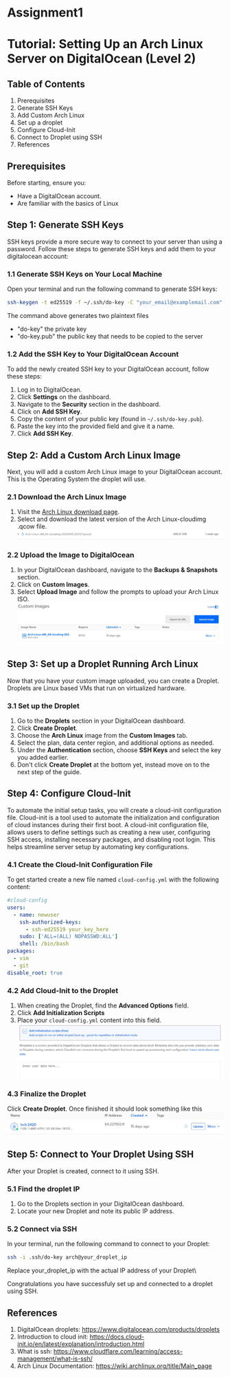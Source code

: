 # Assignment1

# Tutorial: Setting Up an Arch Linux Server on DigitalOcean (Level 2)

## Table of Contents
1. Prerequisites
2. Generate SSH Keys
3. Add Custom Arch Linux 
4. Set up a droplet
5. Configure Cloud-Init
6. Connect to Droplet using SSH
7. References

## Prerequisites
Before starting, ensure you:
- Have a DigitalOcean account.
- Are familiar with the basics of Linux

## Step 1: Generate SSH Keys 
SSH keys provide a more secure way to connect to your server than using a password. Follow these steps to generate SSH keys and add them to your digitalocean account:

### 1.1 Generate SSH Keys on Your Local Machine
Open your terminal and run the following command to generate SSH keys:

```bash
ssh-keygen -t ed25519 -f ~/.ssh/do-key -C "your_email@examplemail.com"
```

The command above generates two plaintext files
* "do-key" the private key
* "do-key.pub" the public key that needs to be copied to the server

### 1.2 Add the SSH Key to Your DigitalOcean Account
To add the newly created SSH key to your DigitalOcean account, follow these steps:

1. Log in to DigitalOcean.
2. Click **Settings** on the dashboard.
3. Navigate to the **Security** section in the dashboard.
4. Click on **Add SSH Key**.
5. Copy the content of your public key (found in `~/.ssh/do-key.pub`).
6. Paste the key into the provided field and give it a name.
7. Click **Add SSH Key**.

## Step 2: Add a Custom Arch Linux Image
Next, you will add a custom Arch Linux image to your DigitalOcean account. This is the Operating System the droplet will use.

### 2.1 Download the Arch Linux Image
1. Visit the [Arch Linux download page](https://gitlab.archlinux.org/archlinux/arch-boxes/-/packages/).
2. Select and download the latest version of the Arch Linux-cloudimg .qcow file.
![screenshot4](/images/screenshot4.jpg)

### 2.2 Upload the Image to DigitalOcean
1. In your DigitalOcean dashboard, navigate to the **Backups & Snapshots** section.
2. Click on **Custom Images**.
3. Select **Upload Image** and follow the prompts to upload your Arch Linux ISO.
![screenshot3](/images/screenshot3.jpg)

## Step 3: Set up a Droplet Running Arch Linux
Now that you have your custom image uploaded, you can create a Droplet. Droplets are Linux based VMs that run on virtualized hardware. 

### 3.1 Set up the Droplet
1. Go to the **Droplets** section in your DigitalOcean dashboard.
2. Click **Create Droplet**.
3. Choose the **Arch Linux** image from the **Custom Images** tab.
4. Select the plan, data center region, and additional options as needed.
5. Under the **Authentication** section, choose **SSH Keys** and select the key you added earlier.
6. Don't click **Create Droplet** at the bottom yet, instead move on to the next step of the guide.


## Step 4: Configure Cloud-Init
To automate the initial setup tasks, you will create a cloud-init configuration file.
Cloud-init is a tool used to automate the initialization and configuration of cloud instances during their first boot.
A cloud-init configuration file, allows users to define settings such as creating a new user, configuring SSH access, installing necessary packages, and disabling root login. 
This helps streamline server setup by automating key configurations.

### 4.1 Create the Cloud-Init Configuration File
To get started create a new file named `cloud-config.yml` with the following content:

```yaml
#cloud-config
users:
  - name: newuser
    ssh-authorized-keys:
      - ssh-ed25519 your_key_here
    sudo: ['ALL=(ALL) NOPASSWD:ALL']
    shell: /bin/bash
packages:
  - vim
  - git
disable_root: true
```

### 4.2 Add Cloud-Init to the Droplet
1. When creating the Droplet, find the **Advanced Options** field.
2. Click **Add Initialization Scripts**
3. Place your `cloud-config.yml` content into this field.
![screenshot2](/images/screenshot2.jpg)

### 4.3 Finalize the Droplet
Click **Create Droplet**.
Once finished it should look something like this
![screenshot](/images/screenshot1.jpg)

## Step 5: Connect to Your Droplet Using SSH
After your Droplet is created, connect to it using SSH.

### 5.1 Find the droplet IP
1. Go to the Droplets section in your DigitalOcean dashboard.
2. Locate your new Droplet and note its public IP address.

### 5.2 Connect via SSH
In your terminal, run the following command to connect to your Droplet:

```bash
ssh -i .ssh/do-key arch@your_droplet_ip
```

Replace your_droplet_ip with the actual IP address of your Droplet\

Congratulations you have successfuly set up and connected to a droplet using SSH.

## References
1. DigitalOcean droplets: https://www.digitalocean.com/products/droplets 
2. Introduction to cloud init: https://docs.cloud-init.io/en/latest/explanation/introduction.html
3. What is ssh: https://www.cloudflare.com/learning/access-management/what-is-ssh/
4. Arch Linux Documentation: https://wiki.archlinux.org/title/Main_page
